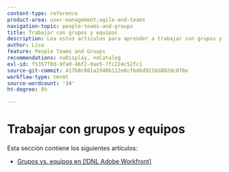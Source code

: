 ```yaml
---
content-type: reference
product-area: user-management;agile-and-teams
navigation-topic: people-teams-and-groups
title: Trabajar con grupos y equipos
description: Lea estos artículos para aprender a trabajar con grupos y equipos en Workfront.
author: Lisa
feature: People Teams and Groups
recommendations: noDisplay, noCatalog
exl-id: f5357f8d-9fa0-46f2-9ae5-7fc224c52fc1
source-git-commit: 417b8c081a1940b112e8cfbd6d9216d802dc8f8e
workflow-type: tm+mt
source-wordcount: '34'
ht-degree: 0%

---
```


# Trabajar con grupos y equipos

Esta sección contiene los siguientes artículos:

* [Grupos vs. equipos en [!DNL Adobe Workfront]](../../people-teams-and-groups/work-with-groups-and-teams/understanding-differences-and-similarities-between-groups-and-teams.md)
